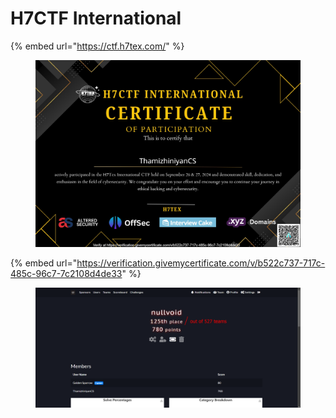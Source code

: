 # H7CTF International

{% embed url="https://ctf.h7tex.com/" %}

<figure><img src="../../.gitbook/assets/b522c737-717c-485c-96c7-7c2108d4de33.png" alt=""><figcaption></figcaption></figure>

{% embed url="https://verification.givemycertificate.com/v/b522c737-717c-485c-96c7-7c2108d4de33" %}

<figure><img src="../../.gitbook/assets/image (8).png" alt=""><figcaption></figcaption></figure>
